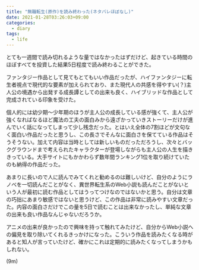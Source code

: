```yaml
---
title: "無職転生(原作)を読み終わった(ネタバレほぼなし)"
date: 2021-01-28T03:26:03+09:00
categories:
  - diary
tags:
  - life
---
```


とても一週間で読み切れるような量ではなかったはずだけど、起きている時間のほぼすべてを投資した結果5日程度で読み終わることができた。

ファンタジー作品として見てもとてもいい作品だったが、ハイファンタジーに転生者視点で現代的な要素が加えられており、また現代人の共感を得やすい(？)主人公の境遇から出発する成長譚としての出来も良く、ハイブリッドな作品として完成されている印象を受けた。

個人的には幼少期～少年期のほうが主人公の成長している感が強くて、主人公が強くなればなるほど魔法の工夫の面白みから遠ざかっていきストーリーだけが進んでいく話になってしまって少し残念だった。とはいえ全体の7割ほどが文句なく面白い作品だったと思うし、この長さでそんなに面白さを保てている作品はそうそうない。加えて内容は当時としては新しいものだっただろうし、次々とバックグラウンドまで考えられたキャラクターが登場しながらも主人公の人生を描ききっている。大手サイトにもかかわらず数年間ランキング1位を取り続けていたのも納得の作品だった。

あまりに長いので人に読んでみてくれと勧めるのは難しいけど、自分のようにラノベを一切読んだことがなく、異世界転生系のWeb小説も読んだことがないという人が最初に読む作品としてはうってつけなのではないかと思う。自分は文章の巧拙にあまり敏感ではないと思うけど、この作品は非常に読みやすい文章だった。内容の面白さだけでこの量を5日で読むことは出来なかったし、単純な文章の出来も良い作品なんじゃないだろうか。

アニメの出来が良かったので興味を持って触れてみたけど、自分からWeb小説への偏見を取り除いてくれるきっかけになった。こういう作品を読みたくなる時があると知人が言っていたけど、確かにこれは定期的に読みたくなってしまうかもしれない。

(9m)